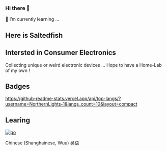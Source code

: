 ### Hi there 👋

<!--
**NorthernLights-1/NorthernLights-1** is a ✨ _special_ ✨ repository because its `README.md` (this file) appears on your GitHub profile.

Here are some ideas to get you started:

- 🔭 I’m currently working on ...
- 🌱 I’m currently learning ...
- 👯 I’m looking to collaborate on ...
- 🤔 I’m looking for help with ...
- 💬 Ask me about ...
- 📫 How to reach me: ...
- 😄 Pronouns: ...
- ⚡ Fun fact: ...
-->
🌱 I’m currently learning ...

## Here is Saltedfish 

## Intersted in Consumer Electronics
Collecting unique or weird electronic devices ... 
Hope to have a Home-Lab of my own !

## Badges

https://github-readme-stats.vercel.app/api/top-langs/?username=NorthernLights-1&langs_count=10&layout=compact

## Learing
[![go](https://img.shields.io/badge/Go-1.4-blue?logo=go "go")](https://golang.org/) 

Chinese (Shanghainese, Wuu)	吴语 

